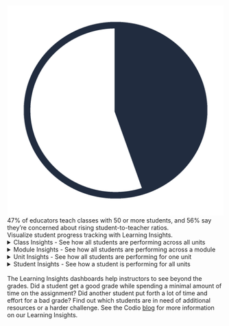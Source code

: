 <div class="title-area">
  <img class="pie-chart" src=".guides/img/insights-chart.png" />
  <div class="main-title">
    47% of educators teach classes with 50 or more students, and 56% say they’re concerned about rising student-to-teacher ratios.
  </div>
</div>

<div class="marketing">
  Visualize student progress tracking with Learning Insights.
</div>

<div class="insights">
  <details><summary>Class Insights - See how all students are performing across all units</summary><iframe scrolling="auto" src="https://codio.com/home/teacher/5da63347d45e5b642573c650?tab=insights"></iframe></details>
  <details><summary>Module Insights - See how all students are performing across a module</summary><iframe scrolling="auto" src="https://codio.com/home/teacher/5da63347d45e5b642573c650?tab=units"></iframe></details>
  <details><summary>Unit Insights - See how all students are performing for one unit</summary><iframe scrolling="auto" src="https://codio.com/home/teacher/5da63347d45e5b642573c650?tab=units&unitId=y7qnfq2UUzzY&unitTab=insights"></iframe></details>
  <details><summary>Student Insights - See how a student is performing for all units</summary><iframe scrolling="auto" src="https://codio.com/home/teacher/5da63347d45e5b642573c650?tab=students"></iframe></details>
  <br>
  The Learning Insights dashboards help instructors to see beyond the grades. Did a student get a good grade while spending a minimal amount of time on the assignment? Did another student put forth a lot of time and effort for a bad grade? Find out which students are in need of additional resources or a harder challenge. See the Codio <a href="https://www.codio.com/blog/codio-advanced-student-learning-insights">blog</a> for more information on our Learning Insights.
</div>